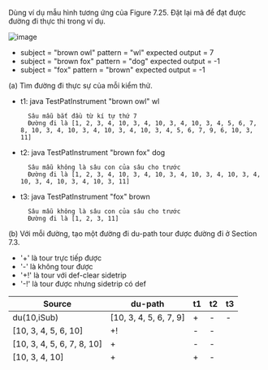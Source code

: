 Dùng ví dụ mẫu hình tương ứng của Figure 7.25. Đặt lại mã để đạt được đường đi thực thi trong ví dụ.

![image](https://user-images.githubusercontent.com/48431650/95152005-48196c00-07b6-11eb-8798-4c0c61df955f.png)

* subject = "brown owl" pattern = "wl" expected output = 7
* subject = "brown fox" pattern = "dog" expected output = -1
* subject = "fox" pattern = "brown" expected output = -1

(a) Tìm đường đi thực sự của mỗi kiểm thử.

* t1: java TestPatInstrument "brown owl" wl

        Sâu mẫu bắt đầu từ kí tự thứ 7
        Đường đi là [1, 2, 3, 4, 10, 3, 4, 10, 3, 4, 10, 3, 4, 5, 6, 7, 8, 10, 3, 4, 10, 3, 4, 10, 3, 4, 10, 3, 4, 5, 6, 7, 9, 6, 10, 3, 11]

* t2: java TestPatInstrument "brown fox" dog

        Sâu mẫu không là sâu con của sâu cho trước
        Đường đi là [1, 2, 3, 4, 10, 3, 4, 10, 3, 4, 10, 3, 4, 10, 3, 4, 10, 3, 4, 10, 3, 4, 10, 3, 11]

* t3: java TestPatInstrument "fox" brown

        Sâu mẫu không là sâu con của sâu cho trước
        Đường đi là [1, 2, 3, 11]
(b) Với mỗi đường, tạo một đường đi du-path tour được đường đi ở Section 7.3.
* '+' là tour trực tiếp được
* '-' là không tour được
* '+!' là tour với def-clear sidetrip
* '-!' là tour được nhưng sidetrip có def

Source|du-path|t1|t2|t3
-|-|-|-|-
du(10,iSub)|[10, 3, 4, 5, 6, 7, 9]|+|-|-
 |[10, 3, 4, 5, 6, 10]|+!|-|-
 |[10, 3, 4, 5, 6, 7, 8, 10]|+|-|-
 |[10, 3, 4, 10]|+|+|-
 |[10, 3, 11]|+|+|-
du(2,isPat)|[2, 3, 4]|+|+|-
 |[2, 3, 11]|-!|+!|+
du(5,isPat)|[5, 6, 10, 3, 4]|-|-|-
 |[5, 6, 10, 3, 11]|+!|-|-
du(8,isPat)|[8, 10, 3, 4]|+|-|-
 |[8, 10, 3, 11]-!|-|-

(c) Giải thích tại sao du-path [5,6,10,3,4] không thể tour được bất kì đường đi nào.
* Vì giá trị ***isPat*** được đặt là ***true*** ở nút 5 và không được đặt lại ở [6,10,3], nút tiết theo phải là 11 không phải 4 nên [5,6,10,3,4] không thể được

(d) Chọn kiểm thử ở Section 7.3 để hoàn toàn bao hàm những du-path có thể được

* [10, 3, 4, 5, 6, 10], [5, 6, 10, 3, 11], [8, 10, 3, 11]

(e) Tìm một bộ kiểm thử tối giản đạt được bao hàm toàn def liên quan đến tham số isPat

Source|du-path|t1|t2|t3|(ab, b)|(ab, a)|(ab; ac)
-|-|-|-|-|-|-|-
du(10,iSub)|[10, 3, 4, 5, 6, 7, 9]|+|||||
 |[10, 3, 4, 5, 6, 10]||||+||
 |[10, 3, 4, 5, 6, 7, 8, 10]|+|||||
 |[10, 3, 4, 10]|+|+||||
 |[10, 3, 11]|+|+| |+|+|+
du(2,isPat)|[2, 3, 4]|+|+| |+|+|+
 |[2, 3, 11]|||+|||
du(5,isPat)|[5, 6, 10, 3, 4]||||||
 |[5, 6, 10, 3, 11]||||+|+|
du(8,isPat)|[8, 10, 3, 4]|+|||||
 |[8, 10, 3, 11]||||||+

* {t1, (ab, b)}, {t1, (ab, a)}, {(ab, b), (ab, ac)}, {(ab, a), (ab, ac)}

(f) Tìm một bộ kiểm thử tối giản đạt được bao hàm toàn use liên quan đến tham số isPat

* {t1, t3 (ab, b), (ab, ac)}, {t1, t3 (ab, a), (ab, ac)}

(g) Có sự khác biệt gì giữa bao hàm toàn use và  bao hàm toàn du-path liên quan đến tham số isPat?

* Không có. Yêu cầu kiểm thử như nhau liên quan đến isPat.